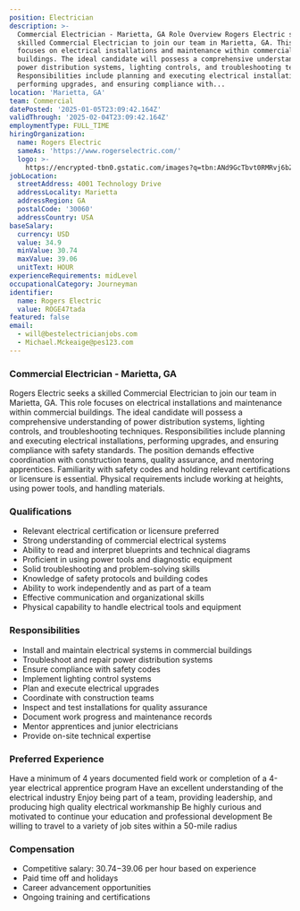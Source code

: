 ```yaml
---
position: Electrician
description: >-
  Commercial Electrician - Marietta, GA Role Overview Rogers Electric seeks a
  skilled Commercial Electrician to join our team in Marietta, GA. This role
  focuses on electrical installations and maintenance within commercial
  buildings. The ideal candidate will possess a comprehensive understanding of
  power distribution systems, lighting controls, and troubleshooting techniques.
  Responsibilities include planning and executing electrical installations,
  performing upgrades, and ensuring compliance with...
location: 'Marietta, GA'
team: Commercial
datePosted: '2025-01-05T23:09:42.164Z'
validThrough: '2025-02-04T23:09:42.164Z'
employmentType: FULL_TIME
hiringOrganization:
  name: Rogers Electric
  sameAs: 'https://www.rogerselectric.com/'
  logo: >-
    https://encrypted-tbn0.gstatic.com/images?q=tbn:ANd9GcTbvt0RMRvj6bZdL81Q6HJeRVl_qflQIGgp9w&s
jobLocation:
  streetAddress: 4001 Technology Drive
  addressLocality: Marietta
  addressRegion: GA
  postalCode: '30060'
  addressCountry: USA
baseSalary:
  currency: USD
  value: 34.9
  minValue: 30.74
  maxValue: 39.06
  unitText: HOUR
experienceRequirements: midLevel
occupationalCategory: Journeyman
identifier:
  name: Rogers Electric
  value: ROGE47tada
featured: false
email:
  - will@bestelectricianjobs.com
  - Michael.Mckeaige@pes123.com
---
```




### Commercial Electrician - Marietta, GA

Rogers Electric seeks a skilled Commercial Electrician to join our team in Marietta, GA. This role focuses on electrical installations and maintenance within commercial buildings. The ideal candidate will possess a comprehensive understanding of power distribution systems, lighting controls, and troubleshooting techniques. Responsibilities include planning and executing electrical installations, performing upgrades, and ensuring compliance with safety standards. The position demands effective coordination with construction teams, quality assurance, and mentoring apprentices. Familiarity with safety codes and holding relevant certifications or licensure is essential. Physical requirements include working at heights, using power tools, and handling materials.

### Qualifications
- Relevant electrical certification or licensure preferred
- Strong understanding of commercial electrical systems
- Ability to read and interpret blueprints and technical diagrams
- Proficient in using power tools and diagnostic equipment
- Solid troubleshooting and problem-solving skills
- Knowledge of safety protocols and building codes
- Ability to work independently and as part of a team
- Effective communication and organizational skills
- Physical capability to handle electrical tools and equipment

### Responsibilities
- Install and maintain electrical systems in commercial buildings
- Troubleshoot and repair power distribution systems
- Ensure compliance with safety codes
- Implement lighting control systems
- Plan and execute electrical upgrades
- Coordinate with construction teams
- Inspect and test installations for quality assurance
- Document work progress and maintenance records
- Mentor apprentices and junior electricians
- Provide on-site technical expertise

### Preferred Experience

Have a minimum of 4 years documented field work or completion of a 4-year electrical apprentice program
Have an excellent understanding of the electrical industry
Enjoy being part of a team, providing leadership, and producing high quality electrical workmanship
Be highly curious and motivated to continue your education and professional development
Be willing to travel to a variety of job sites within a 50-mile radius

### Compensation
- Competitive salary: $30.74-$39.06 per hour based on experience
- Paid time off and holidays
- Career advancement opportunities
- Ongoing training and certifications